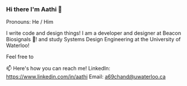 ### Hi there I'm Aathi 👋

Pronouns: He / Him

I write code and design things! I am a developer and designer at Beacon Biosignals 🧠! and study Systems Design Engineering at the University of Waterloo!

Feel free to

📫 Here's how you can reach me!
LinkedIn: https://www.linkedin.com/in/aathi
Email: a69chand@uwaterloo.ca
